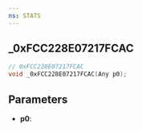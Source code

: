 ```yaml
---
ns: STATS
---
```

## _0xFCC228E07217FCAC

```c
// 0xFCC228E07217FCAC
void _0xFCC228E07217FCAC(Any p0);
```


## Parameters
* **p0**: 

